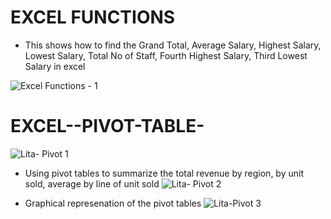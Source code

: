 # EXCEL FUNCTIONS

- This shows how to find the Grand Total, Average Salary, Highest Salary, Lowest Salary, Total No of Staff, Fourth Highest Salary, Third Lowest Salary in excel

![Excel Functions - 1](https://github.com/user-attachments/assets/f797cb66-e7f8-4fe5-9885-de192f794656)


# EXCEL--PIVOT-TABLE-
![Lita- Pivot 1](https://github.com/user-attachments/assets/aca09936-5ae0-40fd-aeb2-0905c168f1ec)


- Using pivot tables to summarize the total revenue by region, by unit sold, average by line of unit sold 
![Lita- Pivot 2](https://github.com/user-attachments/assets/49ec7c87-b68e-499f-9487-88c62f565aae)

- Graphical represenation of the pivot tables
![Lita-Pivot 3](https://github.com/user-attachments/assets/7cff5619-d90f-407b-a2f7-ba72ff3ee011)
